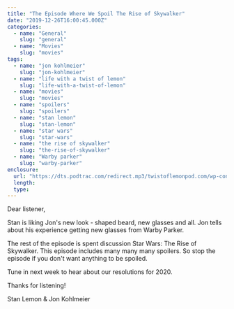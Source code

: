 ```yaml
---
title: "The Episode Where We Spoil The Rise of Skywalker"
date: "2019-12-26T16:00:45.000Z"
categories:
  - name: "General"
    slug: "general"
  - name: "Movies"
    slug: "movies"
tags:
  - name: "jon kohlmeier"
    slug: "jon-kohlmeier"
  - name: "life with a twist of lemon"
    slug: "life-with-a-twist-of-lemon"
  - name: "movies"
    slug: "movies"
  - name: "spoilers"
    slug: "spoilers"
  - name: "stan lemon"
    slug: "stan-lemon"
  - name: "star wars"
    slug: "star-wars"
  - name: "the rise of skywalker"
    slug: "the-rise-of-skywalker"
  - name: "Warby parker"
    slug: "warby-parker"
enclosure:
  url: "https://dts.podtrac.com/redirect.mp3/twistoflemonpod.com/wp-content/uploads/2019/12/076-lwatol-20191236.mp3"
  length:
  type:
---
```


Dear listener,

Stan is liking Jon's new look - shaped beard, new glasses and all. Jon tells about his experience getting new glasses from Warby Parker.

The rest of the episode is spent discussion Star Wars: The Rise of Skywalker. This episode includes many many many spoilers. So stop the episode if you don't want anything to be spoiled.

Tune in next week to hear about our resolutions for 2020.

Thanks for listening!

Stan Lemon & Jon Kohlmeier
